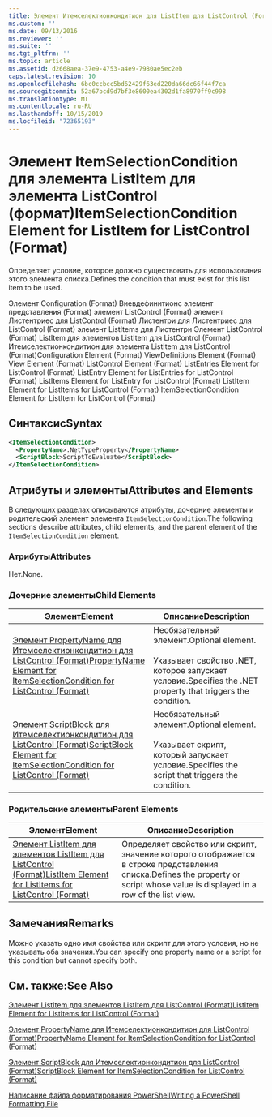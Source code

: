 ```yaml
---
title: Элемент Итемселектионкондитион для ListItem для ListControl (Format) | Документация Майкрософт
ms.custom: ''
ms.date: 09/13/2016
ms.reviewer: ''
ms.suite: ''
ms.tgt_pltfrm: ''
ms.topic: article
ms.assetid: d2668aea-37e9-4753-a4e9-7980ae5ec2eb
caps.latest.revision: 10
ms.openlocfilehash: 6bc0ccbcc5bd62429f63ed220da66dc66f44f7ca
ms.sourcegitcommit: 52a67bcd9d7bf3e8600ea4302d1fa8970ff9c998
ms.translationtype: MT
ms.contentlocale: ru-RU
ms.lasthandoff: 10/15/2019
ms.locfileid: "72365193"
---
```

# <a name="itemselectioncondition-element-for-listitem-for-listcontrol-format"></a><span data-ttu-id="ca797-102">Элемент ItemSelectionCondition для элемента ListItem для элемента ListControl (формат)</span><span class="sxs-lookup"><span data-stu-id="ca797-102">ItemSelectionCondition Element for ListItem for ListControl (Format)</span></span>

<span data-ttu-id="ca797-103">Определяет условие, которое должно существовать для использования этого элемента списка.</span><span class="sxs-lookup"><span data-stu-id="ca797-103">Defines the condition that must exist for this list item to be used.</span></span>

<span data-ttu-id="ca797-104">Элемент Configuration (Format) Виевдефинитионс элемент представления (Format) элемент ListControl (Format) элемент Листентриес для ListControl (Format) Листентри для Листентриес для ListControl (Format) элемент ListItems для Листентри Элемент ListControl (Format) ListItem для элементов ListItem для ListControl (Format) Итемселектионкондитион для элемента ListItem для ListControl (Format)</span><span class="sxs-lookup"><span data-stu-id="ca797-104">Configuration Element (Format) ViewDefinitions Element (Format) View Element (Format) ListControl Element (Format) ListEntries Element for ListControl (Format) ListEntry Element for ListEntries for ListControl (Format) ListItems Element for ListEntry for ListControl (Format) ListItem Element for ListItems for ListControl (Format) ItemSelectionCondition Element for ListItem for ListControl (Format)</span></span>

## <a name="syntax"></a><span data-ttu-id="ca797-105">Синтаксис</span><span class="sxs-lookup"><span data-stu-id="ca797-105">Syntax</span></span>

```xml
<ItemSelectionCondition>
  <PropertyName>.NetTypeProperty</PropertyName>
  <ScriptBlock>ScriptToEvaluate</ScriptBlock>
</ItemSelectionCondition>
```

## <a name="attributes-and-elements"></a><span data-ttu-id="ca797-106">Атрибуты и элементы</span><span class="sxs-lookup"><span data-stu-id="ca797-106">Attributes and Elements</span></span>

<span data-ttu-id="ca797-107">В следующих разделах описываются атрибуты, дочерние элементы и родительский элемент элемента `ItemSelectionCondition`.</span><span class="sxs-lookup"><span data-stu-id="ca797-107">The following sections describe attributes, child elements, and the parent element of the `ItemSelectionCondition` element.</span></span>

### <a name="attributes"></a><span data-ttu-id="ca797-108">Атрибуты</span><span class="sxs-lookup"><span data-stu-id="ca797-108">Attributes</span></span>

<span data-ttu-id="ca797-109">Нет.</span><span class="sxs-lookup"><span data-stu-id="ca797-109">None.</span></span>

### <a name="child-elements"></a><span data-ttu-id="ca797-110">Дочерние элементы</span><span class="sxs-lookup"><span data-stu-id="ca797-110">Child Elements</span></span>

|<span data-ttu-id="ca797-111">Элемент</span><span class="sxs-lookup"><span data-stu-id="ca797-111">Element</span></span>|<span data-ttu-id="ca797-112">Описание</span><span class="sxs-lookup"><span data-stu-id="ca797-112">Description</span></span>|
|-------------|-----------------|
|[<span data-ttu-id="ca797-113">Элемент PropertyName для Итемселектионкондитион для ListControl (Format)</span><span class="sxs-lookup"><span data-stu-id="ca797-113">PropertyName Element for ItemSelectionCondition for ListControl (Format)</span></span>](./propertyname-element-for-itemselectioncondition-for-listcontrol-format.md)|<span data-ttu-id="ca797-114">Необязательный элемент.</span><span class="sxs-lookup"><span data-stu-id="ca797-114">Optional element.</span></span><br /><br /> <span data-ttu-id="ca797-115">Указывает свойство .NET, которое запускает условие.</span><span class="sxs-lookup"><span data-stu-id="ca797-115">Specifies the .NET property that triggers the condition.</span></span>|
|[<span data-ttu-id="ca797-116">Элемент ScriptBlock для Итемселектионкондитион для ListControl (Format)</span><span class="sxs-lookup"><span data-stu-id="ca797-116">ScriptBlock Element for ItemSelectionCondition for ListControl (Format)</span></span>](./scriptblock-element-for-itemselectioncondition-for-listcontrol-format.md)|<span data-ttu-id="ca797-117">Необязательный элемент.</span><span class="sxs-lookup"><span data-stu-id="ca797-117">Optional element.</span></span><br /><br /> <span data-ttu-id="ca797-118">Указывает скрипт, который запускает условие.</span><span class="sxs-lookup"><span data-stu-id="ca797-118">Specifies the script that triggers the condition.</span></span>|

### <a name="parent-elements"></a><span data-ttu-id="ca797-119">Родительские элементы</span><span class="sxs-lookup"><span data-stu-id="ca797-119">Parent Elements</span></span>

|<span data-ttu-id="ca797-120">Элемент</span><span class="sxs-lookup"><span data-stu-id="ca797-120">Element</span></span>|<span data-ttu-id="ca797-121">Описание</span><span class="sxs-lookup"><span data-stu-id="ca797-121">Description</span></span>|
|-------------|-----------------|
|[<span data-ttu-id="ca797-122">Элемент ListItem для элементов ListItem для ListControl (Format)</span><span class="sxs-lookup"><span data-stu-id="ca797-122">ListItem Element for ListItems for ListControl (Format)</span></span>](./listitem-element-for-listitems-for-listcontrol-format.md)|<span data-ttu-id="ca797-123">Определяет свойство или скрипт, значение которого отображается в строке представления списка.</span><span class="sxs-lookup"><span data-stu-id="ca797-123">Defines the property or script whose value is displayed in a row of the list view.</span></span>|

## <a name="remarks"></a><span data-ttu-id="ca797-124">Замечания</span><span class="sxs-lookup"><span data-stu-id="ca797-124">Remarks</span></span>

<span data-ttu-id="ca797-125">Можно указать одно имя свойства или скрипт для этого условия, но не указывать оба значения.</span><span class="sxs-lookup"><span data-stu-id="ca797-125">You can specify one property name or a script for this condition but cannot specify both.</span></span>

## <a name="see-also"></a><span data-ttu-id="ca797-126">См. также:</span><span class="sxs-lookup"><span data-stu-id="ca797-126">See Also</span></span>

[<span data-ttu-id="ca797-127">Элемент ListItem для элементов ListItem для ListControl (Format)</span><span class="sxs-lookup"><span data-stu-id="ca797-127">ListItem Element for ListItems for ListControl (Format)</span></span>](./listitem-element-for-listitems-for-listcontrol-format.md)

[<span data-ttu-id="ca797-128">Элемент PropertyName для Итемселектионкондитион для ListControl (Format)</span><span class="sxs-lookup"><span data-stu-id="ca797-128">PropertyName Element for ItemSelectionCondition for ListControl (Format)</span></span>](./propertyname-element-for-itemselectioncondition-for-listcontrol-format.md)

[<span data-ttu-id="ca797-129">Элемент ScriptBlock для Итемселектионкондитион для ListControl (Format)</span><span class="sxs-lookup"><span data-stu-id="ca797-129">ScriptBlock Element for ItemSelectionCondition for ListControl (Format)</span></span>](./scriptblock-element-for-itemselectioncondition-for-listcontrol-format.md)

[<span data-ttu-id="ca797-130">Написание файла форматирования PowerShell</span><span class="sxs-lookup"><span data-stu-id="ca797-130">Writing a PowerShell Formatting File</span></span>](./writing-a-powershell-formatting-file.md)
